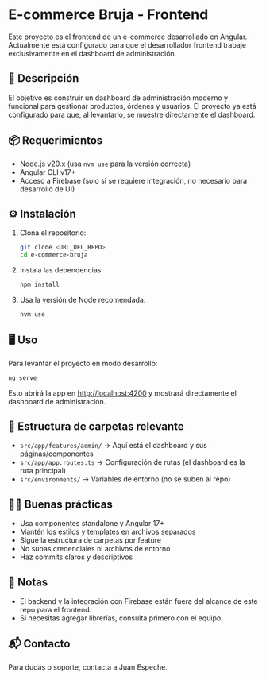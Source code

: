 # E-commerce Bruja - Frontend

Este proyecto es el frontend de un e-commerce desarrollado en Angular. Actualmente está configurado para que el desarrollador frontend trabaje exclusivamente en el dashboard de administración.

## 🚀 Descripción
El objetivo es construir un dashboard de administración moderno y funcional para gestionar productos, órdenes y usuarios. El proyecto ya está configurado para que, al levantarlo, se muestre directamente el dashboard.

## 📦 Requerimientos
- Node.js v20.x (usa `nvm use` para la versión correcta)
- Angular CLI v17+
- Acceso a Firebase (solo si se requiere integración, no necesario para desarrollo de UI)

## ⚙️ Instalación
1. Clona el repositorio:
   ```bash
   git clone <URL_DEL_REPO>
   cd e-commerce-bruja
   ```
2. Instala las dependencias:
   ```bash
   npm install
   ```
3. Usa la versión de Node recomendada:
   ```bash
   nvm use
   ```

## 🖥️ Uso
Para levantar el proyecto en modo desarrollo:
```bash
ng serve
```
Esto abrirá la app en [http://localhost:4200](http://localhost:4200) y mostrará directamente el dashboard de administración.

## 📁 Estructura de carpetas relevante
- `src/app/features/admin/` → Aquí está el dashboard y sus páginas/componentes
- `src/app/app.routes.ts` → Configuración de rutas (el dashboard es la ruta principal)
- `src/environments/` → Variables de entorno (no se suben al repo)

## 🧑‍💻 Buenas prácticas
- Usa componentes standalone y Angular 17+
- Mantén los estilos y templates en archivos separados
- Sigue la estructura de carpetas por feature
- No subas credenciales ni archivos de entorno
- Haz commits claros y descriptivos

## 📝 Notas
- El backend y la integración con Firebase están fuera del alcance de este repo para el frontend.
- Si necesitas agregar librerías, consulta primero con el equipo.

## 📬 Contacto
Para dudas o soporte, contacta a Juan Espeche.
